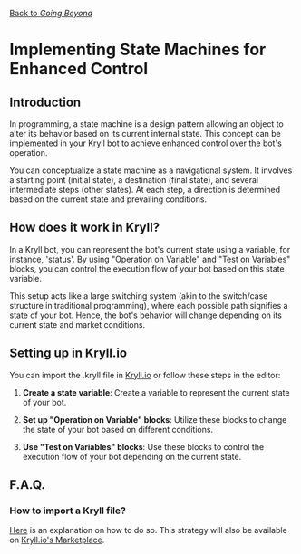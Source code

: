 [Back to *Going Beyond*](../README.md)

# Implementing State Machines for Enhanced Control

## Introduction

In programming, a state machine is a design pattern allowing an object to alter its behavior based on its current internal state. This concept can be implemented in your Kryll bot to achieve enhanced control over the bot's operation.

You can conceptualize a state machine as a navigational system. It involves a starting point (initial state), a destination (final state), and several intermediate steps (other states). At each step, a direction is determined based on the current state and prevailing conditions.

## How does it work in Kryll?

In a Kryll bot, you can represent the bot's current state using a variable, for instance, 'status'. By using "Operation on Variable" and "Test on Variables" blocks, you can control the execution flow of your bot based on this state variable.

This setup acts like a large switching system (akin to the switch/case structure in traditional programming), where each possible path signifies a state of your bot. Hence, the bot's behavior will change depending on its current state and market conditions.

## Setting up in Kryll.io

You can import the .kryll file in [Kryll.io](https://platform.kryll.io) or follow these steps in the editor:

1. **Create a state variable**: Create a variable to represent the current state of your bot.

2. **Set up "Operation on Variable" blocks**: Utilize these blocks to change the state of your bot based on different conditions.

3. **Use "Test on Variables" blocks**: Use these blocks to control the execution flow of your bot depending on the current state.

## F.A.Q.

### How to import a Kryll file?

[Here](https://github.com/Cryptense/Kryll-Strategies-Toolkit/tree/main#how-to-use-a-kryll-file-) is an explanation on how to do so. This strategy will also be available on [Kryll.io's Marketplace](https://platform.kryll.io/marketplace).

